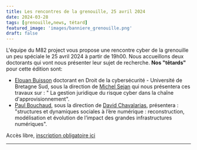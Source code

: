 ```yaml
---
title: Les rencontres de la grenouille, 25 avril 2024
date: 2024-03-28
tags: [grenouille,news, tétard]
featured_image: 'images/banniere_grenouille.png'
draft: false
---
```


L'équipe du M82 project vous propose une rencontre cyber de la grenouille un peu spéciale le 25 avril 2024 à partir de 19h00. Nous accueillons deux doctorants qui vont nous présenter leur sujet de recherche. 
**Nos "têtards"** pour cette édition sont:
* [Elouan Buisson](https://fr.linkedin.com/in/elouanbuisson) doctorant en Droit de la cybersécurité - Université de Bretagne Sud, sous la direction de [Michel Sejan](https://univ-droit.fr/universitaires/4236-sejean-michel) qui nous présentera ces travaux sur : " La gestion juridique du risque cyber dans la chaîne d'approvisionnement".
* [Paul Bouchaud](https://paulbouchaud.com/), sous la direction de [David Chavalarias](https://fr.linkedin.com/in/david-chavalarias), présentera : "structures et dynamiques sociales à l’ère numérique : reconstruction, modélisation et évolution de l’impact des grandes infrastructures numériques".

Accès libre, [inscription obligatoire ici](https://www.helloasso.com/associations/m82-project/evenements/les-rencontres-de-la-grenouille-0424)

---

